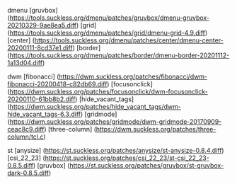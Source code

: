 dmenu
[gruvbox] (https://tools.suckless.org/dmenu/patches/gruvbox/dmenu-gruvbox-20210329-9ae8ea5.diff)
[grid] (https://tools.suckless.org/dmenu/patches/grid/dmenu-grid-4.9.diff)
[center] (https://tools.suckless.org/dmenu/patches/center/dmenu-center-20200111-8cd37e1.diff)
[border] (https://tools.suckless.org/dmenu/patches/border/dmenu-border-20201112-1a13d04.diff)

dwm
[fibonacci] (https://dwm.suckless.org/patches/fibonacci/dwm-fibonacci-20200418-c82db69.diff)
[focusonclick] (https://dwm.suckless.org/patches/focusonclick/dwm-focusonclick-20200110-61bb8b2.diff)
[hide_vacant_tags] (https://dwm.suckless.org/patches/hide_vacant_tags/dwm-hide_vacant_tags-6.3.diff)
[gridmode] (https://dwm.suckless.org/patches/gridmode/dwm-gridmode-20170909-ceac8c9.diff)
[three-column] (https://dwm.suckless.org/patches/three-column/tcl.c)

st
[anysize] (https://st.suckless.org/patches/anysize/st-anysize-0.8.4.diff)
[csi_22_23] (https://st.suckless.org/patches/csi_22_23/st-csi_22_23-0.8.5.diff)
[gruvbox] (https://st.suckless.org/patches/gruvbox/st-gruvbox-dark-0.8.5.diff)

